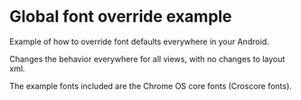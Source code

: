 Global font override example
============================

Example of how to override font defaults everywhere in your Android.

Changes the behavior everywhere for all views, with no changes to layout xml.

The example fonts included are the Chrome OS core fonts (Croscore fonts).